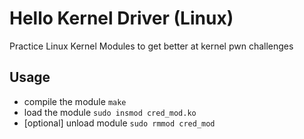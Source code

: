 # Hello Kernel Driver (Linux)

Practice Linux Kernel Modules to get better at kernel pwn challenges



## Usage
- compile the module `make`
- load the module `sudo insmod cred_mod.ko`
- [optional] unload module `sudo rmmod cred_mod`